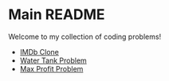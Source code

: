 # Main README

Welcome to my collection of coding problems!

- [IMDb Clone](https://github.com/AnuragDevMastermind/io-factory/blob/master/imdb-clone/README.md)
- [Water Tank Problem](https://github.com/AnuragDevMastermind/io-factory/blob/master/Water%20Tank%20Problem/README.md)
- [Max Profit Problem](https://github.com/AnuragDevMastermind/io-factory/blob/master/Max%20Profit%20Problem/README.md)
